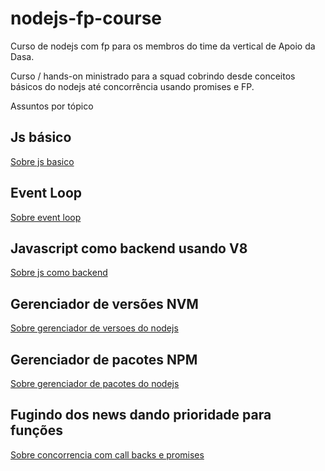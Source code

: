 # nodejs-fp-course

Curso de nodejs com fp para os membros do time da vertical de Apoio da Dasa.

Curso / hands-on ministrado para a squad cobrindo desde conceitos básicos do nodejs até concorrência usando promises e FP.

Assuntos por tópico

## Js básico

[Sobre js basico](https://github.com/joseteodoro/nodejs-fp-course/blob/main/basic.md)

## Event Loop

[Sobre event loop](https://github.com/joseteodoro/nodejs-fp-course/blob/main/event-loop.md)

## Javascript como backend usando V8

[Sobre js como backend](https://github.com/joseteodoro/nodejs-fp-course/blob/main/v8.md)

## Gerenciador de versões NVM

[Sobre gerenciador de versoes do nodejs](https://github.com/joseteodoro/nodejs-fp-course/blob/main/nvm.md)

## Gerenciador de pacotes NPM

[Sobre gerenciador de pacotes do nodejs](https://github.com/joseteodoro/nodejs-fp-course/blob/main/npm.md)

## Fugindo dos news dando prioridade para funções

[Sobre concorrencia com call backs e promises](https://github.com/joseteodoro/nodejs-fp-course/blob/main/promises.md)
